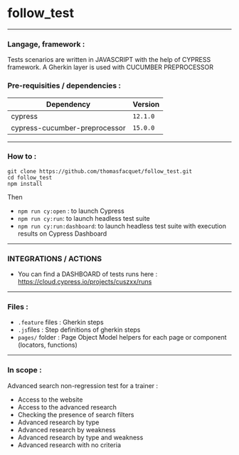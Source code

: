# follow_test

---

### Langage, framework :

Tests scenarios are written in JAVASCRIPT with the help of CYPRESS framework.
A Gherkin layer is used with CUCUMBER PREPROCESSOR

### Pre-requisities / dependencies :

| Dependency                    | Version  |
| ----------------------------- | -------- |
| cypress                       | `12.1.0` |
| cypress-cucumber-preprocessor | `15.0.0` |

---

### How to :

```
git clone https://github.com/thomasfacquet/follow_test.git
cd follow_test
npm install
```

Then

- `npm run cy:open` : to launch Cypress
- `npm run cy:run`: to launch headless test suite
- `npm run cy:run:dashboard`: to launch headless test suite with execution results on Cypress Dashboard

---

### INTEGRATIONS / ACTIONS

- You can find a DASHBOARD of tests runs here : https://cloud.cypress.io/projects/cuszxx/runs

---

### Files :

- `.feature` files : Gherkin steps
- `.js`files : Step definitions of gherkin steps
- `pages/` folder : Page Object Model helpers for each page or component (locators, functions)

---

### In scope :

Advanced search non-regression test for a trainer :

- Access to the website
- Access to the advanced research
- Checking the presence of search filters
- Advanced research by type
- Advanced research by weakness
- Advanced research by type and weakness
- Advanced research with no criteria
